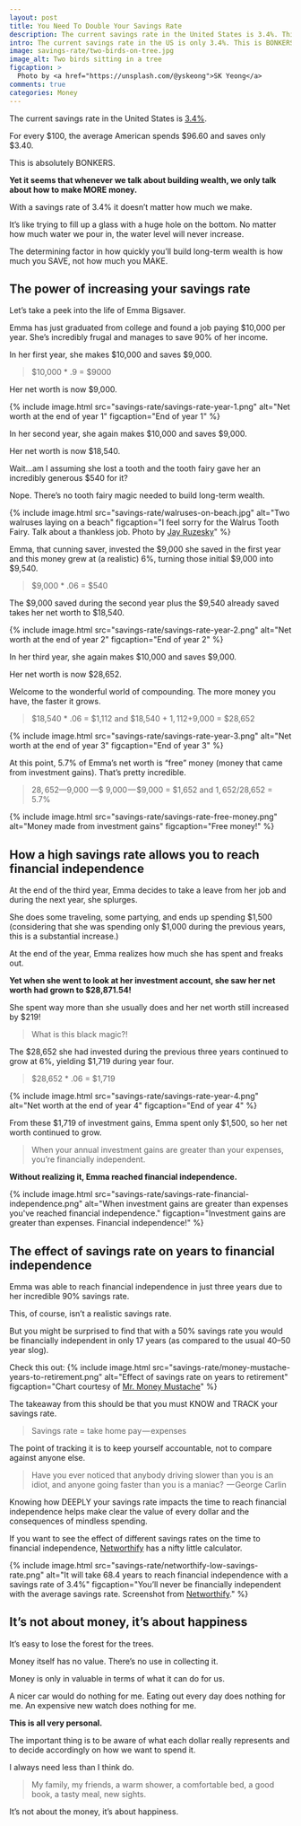 ```yaml
---
layout: post
title: You Need To Double Your Savings Rate
description: The current savings rate in the United States is 3.4%. This is absolutely BONKERS.
intro: The current savings rate in the US is only 3.4%. This is BONKERS.
image: savings-rate/two-birds-on-tree.jpg
image_alt: Two birds sitting in a tree
figcaption: >
  Photo by <a href="https://unsplash.com/@yskeong">SK Yeong</a>
comments: true
categories: Money
---
```


The current savings rate in the United States is [3.4%](https://fred.stlouisfed.org/series/PSAVERT). 

For every $100, the average American spends $96.60 and saves only $3.40.

This is absolutely BONKERS.

**Yet it seems that whenever we talk about building wealth, we only talk about how to make MORE money.**

With a savings rate of 3.4% it doesn’t matter how much we make.

It’s like trying to fill up a glass with a huge hole on the bottom. No matter how much water we pour in, the water level will never increase.

The determining factor in how quickly you’ll build long-term wealth is how much you SAVE, not how much you MAKE.

## The power of increasing your savings rate
Let’s take a peek into the life of  Emma Bigsaver. 

Emma has just graduated from college and found a job paying $10,000 per year. She’s incredibly frugal and manages to save 90% of her income.

In her first year, she makes $10,000 and saves $9,000. 

> $10,000 * .9 = $9000

Her net worth is now $9,000.

{% include image.html src="savings-rate/savings-rate-year-1.png" alt="Net worth at the end of year 1" figcaption="End of year 1" %}

In her second year, she again makes $10,000 and saves $9,000.

Her net worth is now $18,540.

Wait…am I assuming she lost a tooth and the tooth fairy gave her an incredibly generous $540 for it?

Nope. There’s no tooth fairy magic needed to build long-term wealth.

{% include image.html src="savings-rate/walruses-on-beach.jpg" alt="Two walruses laying on a beach" figcaption="I feel sorry for the Walrus Tooth Fairy. Talk about a thankless job. Photo by <a href='https://unsplash.com/@wolsenburg'>Jay Ruzesky</a>" %}

Emma, that cunning saver, invested the $9,000 she saved in the first year and this money grew at (a realistic) 6%, turning those initial $9,000 into $9,540.

> $9,000 * .06 = $540

The $9,000 saved during the second year plus the $9,540 already saved takes her net worth to $18,540.

{% include image.html src="savings-rate/savings-rate-year-2.png" alt="Net worth at the end of year 2" figcaption="End of year 2" %}

In her third year, she again makes $10,000 and saves $9,000.

Her net worth is now $28,652. 

Welcome to the wonderful world of compounding. The more money you have, the faster it grows.

> $18,540 * .06 = $1,112 and $18,540 + $1,112 +$9,000 = $28,652

{% include image.html src="savings-rate/savings-rate-year-3.png" alt="Net worth at the end of year 3" figcaption="End of year 3" %}

At this point, 5.7% of Emma’s net worth is “free” money (money that came from investment gains). That’s pretty incredible.

> $28,652 — $9,000 —$ 9,000 — $9,000 = $1,652 and $1,652/$28,652 = 5.7%

{% include image.html src="savings-rate/savings-rate-free-money.png" alt="Money made from investment gains" figcaption="Free money!" %}

## How a high savings rate allows you to reach financial independence
At the end of the third year, Emma decides to take a leave from her job and during the next year, she splurges.

She does some traveling, some partying, and ends up spending $1,500 (considering that she was spending only $1,000 during the previous years, this is a substantial increase.)

At the end of the year, Emma realizes how much she has spent and freaks out.

**Yet when she went to look at her investment account, she saw her net worth had grown to $28,871.54!**

She spent way more than she usually does and her net worth still increased by $219!

> What is this black magic?!

The $28,652 she had invested during the previous three years continued to grow at 6%, yielding $1,719 during year four.

> $28,652 * .06 = $1,719

{% include image.html src="savings-rate/savings-rate-year-4.png" alt="Net worth at the end of year 4" figcaption="End of year 4" %}

From these $1,719 of investment gains, Emma spent only $1,500, so her net worth continued to grow.

> When your annual investment gains are greater than your expenses, you’re financially independent.

**Without realizing it, Emma reached financial independence.**

{% include image.html src="savings-rate/savings-rate-financial-independence.png" alt="When investment gains are greater than expenses you've reached financial independence." figcaption="Investment gains are greater than expenses. Financial independence!" %}

## The effect of savings rate on years to financial independence
Emma was able to reach financial independence in just three years due to her incredible 90% savings rate.

This, of course, isn’t a realistic savings rate.

But you might be surprised to find that with a 50% savings rate you would be financially independent in only 17 years (as compared to the usual 40–50 year slog).

Check this out:
{% include image.html src="savings-rate/money-mustache-years-to-retirement.png" alt="Effect of savings rate on years to retirement" figcaption="Chart courtesy of <a href='http://www.mrmoneymustache.com/2012/01/13/the-shockingly-simple-math-behind-early-retirement/'>Mr. Money Mustache</a>" %}

The takeaway from this should be that you must KNOW and TRACK your savings rate.

> Savings rate = take home pay — expenses

The point of tracking it is to keep yourself accountable, not to compare against anyone else.

> Have you ever noticed that anybody driving slower than you is an idiot, and anyone going faster than you is a maniac?  — George Carlin

Knowing how DEEPLY your savings rate impacts the time to reach financial independence helps make clear the value of every dollar and the consequences of mindless spending.

If you want to see the effect of different savings rates on the time to financial independence, [Networthify](https://networthify.com/calculator/earlyretirement) has a nifty little calculator.

{% include image.html src="savings-rate/networthify-low-savings-rate.png" alt="It will take 68.4 years to reach financial independence with a savings rate of 3.4%" figcaption="You’ll never be financially independent with the average savings rate. Screenshot from <a href='https://networthify.com/calculator/earlyretirement?income=50000&initialBalance=0&expenses=48300&annualPct=6&withdrawalRate=4'>Networthify</a>." %}

## It’s not about money, it’s about happiness
It’s easy to lose the forest for the trees.

Money itself has no value. There’s no use in collecting it.

Money is only in valuable in terms of what it can do for us.

A nicer car would do nothing for me. Eating out every day does nothing for me. An expensive new watch does nothing for me.

**This is all very personal.**

The important thing is to be aware of what each dollar really represents and to decide accordingly on how we want to spend it.

I always need less than I think do.

> My family, my friends, a warm shower, a comfortable bed, a good book, a tasty meal, new sights.

It’s not about the money, it’s about happiness.
